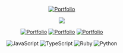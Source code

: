  <div align="center">
 
[![Portfolio](https://img.shields.io/badge/Portfolio-000000?style=for-the-badge&logo=google&logoColor=white)](https://hackenicka.firebaseapp.com/)
 
![](https://github-readme-streak-stats.herokuapp.com/?user=josuehoenicka&theme=dark&hide_border=true)  
 
[![Portfolio](https://img.shields.io/badge/HackerRank-000000?style=for-the-badge&logo=hackerrank&logoColor=white)](https://www.hackerrank.com/josuehoenicka)
[![Portfolio](https://img.shields.io/badge/Leetcode-000000?style=for-the-badge&logo=leetcode&logoColor=white)](https://leetcode.com/josuehoenicka/)
[![Portfolio](https://img.shields.io/badge/freeCodeCamp-000000?style=for-the-badge&logo=freecodecamp&logoColor=white)](https://www.freecodecamp.org/josuehoenicka)
 
![JavaScript](https://img.shields.io/badge/.js-F7DF1E.svg?style=for-the-badge) 
![TypeScript](https://img.shields.io/badge/.ts-007ACC.svg?style=for-the-badge) 
![Ruby](https://img.shields.io/badge/.rb-CC342D.svg?style=for-the-badge)
![Python](https://img.shields.io/badge/.py-3776AB?style=for-the-badge)
 
</div>




  

  




